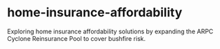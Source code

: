 # home-insurance-affordability
Exploring home insurance affordability solutions by expanding the ARPC Cyclone Reinsurance Pool to cover bushfire risk.
